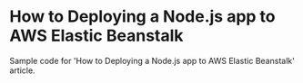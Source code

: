 # How to Deploying a Node.js app to AWS Elastic Beanstalk
Sample code for 'How to Deploying a Node.js app to AWS Elastic Beanstalk' article.
